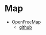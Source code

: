 # Map

- [OpenFreeMap](https://openfreemap.org/)
  - [github](https://github.com/hyperknot/openfreemap)
